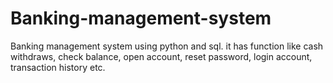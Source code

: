 # Banking-management-system
Banking management system using python and sql. it has function like cash withdraws, check balance, open account, reset password, login account, transaction history etc.
